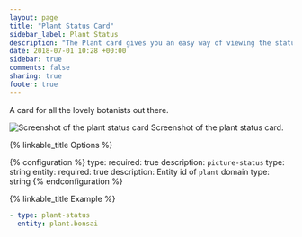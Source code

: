 ```yaml
---
layout: page
title: "Plant Status Card"
sidebar_label: Plant Status
description: "The Plant card gives you an easy way of viewing the status of your plants"
date: 2018-07-01 10:28 +00:00
sidebar: true
comments: false
sharing: true
footer: true
---
```


A card for all the lovely botanists out there.

<p class='img'>
<img src='/images/lovelace/lovelace_plant_card.png' alt='Screenshot of the plant status card'>
Screenshot of the plant status card.
</p>

{% linkable_title Options %}

{% configuration %}
type:
  required: true
  description: `picture-status`
  type: string
entity:
  required: true
  description: Entity id of `plant` domain
  type: string
{% endconfiguration %}

{% linkable_title Example %}

```yaml
- type: plant-status
  entity: plant.bonsai
```
